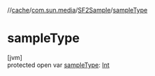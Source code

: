 //[cache](../../../index.md)/[com.sun.media](../index.md)/[SF2Sample](index.md)/[sampleType](sample-type.md)

# sampleType

[jvm]\
protected open var [sampleType](sample-type.md): [Int](https://kotlinlang.org/api/latest/jvm/stdlib/kotlin/-int/index.html)
